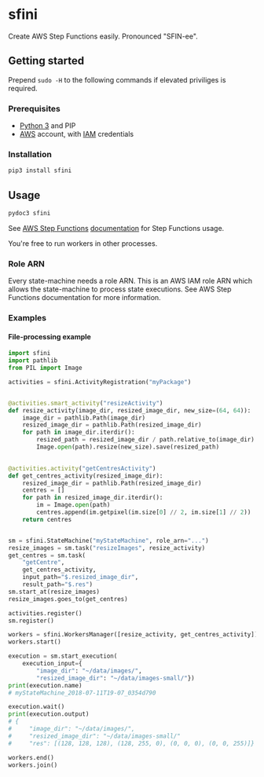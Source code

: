 # sfini
Create AWS Step Functions easily. Pronounced "SFIN-ee".

## Getting started
Prepend `sudo -H` to the following commands if elevated priviliges is
required.

### Prerequisites
* [Python 3](https://www.python.org/) and PIP
* [AWS](https://aws.amazon.com/) account, with
  [IAM](https://aws.amazon.com/iam/) credentials

### Installation
```bash
pip3 install sfini
```

## Usage
```bash
pydoc3 sfini
```

See [AWS Step Functions](https://aws.amazon.com/step-functions/)
[documentation](https://docs.aws.amazon.com/step-functions/latest/dg/welcome.html)
for Step Functions usage.

You're free to run workers in other processes.

### Role ARN
Every state-machine needs a role ARN. This is an AWS IAM role ARN which allows
the state-machine to process state executions. See AWS Step Functions
documentation for more information.

### Examples
#### File-processing example
```python
import sfini
import pathlib
from PIL import Image

activities = sfini.ActivityRegistration("myPackage")


@activities.smart_activity("resizeActivity")
def resize_activity(image_dir, resized_image_dir, new_size=(64, 64)):
    image_dir = pathlib.Path(image_dir)
    resized_image_dir = pathlib.Path(resized_image_dir)
    for path in image_dir.iterdir():
        resized_path = resized_image_dir / path.relative_to(image_dir)
        Image.open(path).resize(new_size).save(resized_path)
 

@activities.activity("getCentresActivity")
def get_centres_activity(resized_image_dir):
    resized_image_dir = pathlib.Path(resized_image_dir)
    centres = []
    for path in resized_image_dir.iterdir():
        im = Image.open(path)
        centres.append(im.getpixel(im.size[0] // 2, im.size[1] // 2))
    return centres


sm = sfini.StateMachine("myStateMachine", role_arn="...")
resize_images = sm.task("resizeImages", resize_activity)
get_centres = sm.task(
    "getCentre",
    get_centres_activity,
    input_path="$.resized_image_dir",
    result_path="$.res")
sm.start_at(resize_images)
resize_images.goes_to(get_centres)

activities.register()
sm.register()

workers = sfini.WorkersManager([resize_activity, get_centres_activity])
workers.start()

execution = sm.start_execution(
    execution_input={
        "image_dir": "~/data/images/",
        "resized_image_dir": "~/data/images-small/"})
print(execution.name)
# myStateMachine_2018-07-11T19-07_0354d790

execution.wait()
print(execution.output)
# {
#     "image_dir": "~/data/images/",
#     "resized_image_dir": "~/data/images-small/"
#     "res": [(128, 128, 128), (128, 255, 0), (0, 0, 0), (0, 0, 255)]}

workers.end()
workers.join()
```
